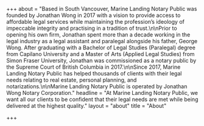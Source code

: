 +++
about = "Based in South Vancouver, Marine Landing Notary Public was founded by Jonathan Wong in 2017 with a vision to provide access to affordable legal services while maintaining the profession’s ideology of impeccable integrity and practising in a tradition of trust.\n\nPrior to opening his own firm, Jonathan spent more than a decade working in the legal industry as a legal assistant and paralegal alongside his father, George Wong. After graduating with a Bachelor of Legal Studies (Paralegal) degree from Capilano University and a Master of Arts (Applied Legal Studies) from Simon Fraser University, Jonathan was commissioned as a notary public by the Supreme Court of British Columbia in 2017.\n\nSince 2017, Marine Landing Notary Public has helped thousands of clients with their legal needs relating to real estate, personal planning, and notarizations.\n\nMarine Landing Notary Public is operated by Jonathan Wong Notary Corporation."
headline = "At Marine Landing Notary Public, we want all our clients to be confident that their legal needs are met while being delivered at the highest quality."
layout = "about"
title = "About"

+++
